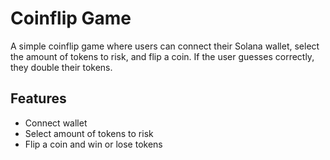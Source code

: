 # Coinflip Game

A simple coinflip game where users can connect their Solana wallet, select the amount of tokens to risk, and flip a coin. If the user guesses correctly, they double their tokens.

## Features
- Connect wallet
- Select amount of tokens to risk
- Flip a coin and win or lose tokens
